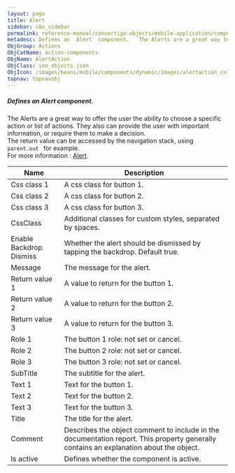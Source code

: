 ```yaml
---
layout: page
title: Alert
sidebar: c8o_sidebar
permalink: reference-manual/convertigo-objects/mobile-application/components/action-components/alert/
metadesc: Defines an  Alert  component.   The Alerts are a great way to offer the user the ability to choose a specific action or list of actions. They also can
ObjGroup: Actions
ObjCatName: action-components
ObjName: AlertAction
ObjClass: ion_objects.json
ObjIcon: /images/beans/mobile/components/dynamic/images/alertaction_color_32x32.png
topnav: topnavobj
---
```

##### Defines an <i>Alert</i> component. <br/>

 The Alerts are a great way to offer the user the ability to choose a specific action or list of actions. They also can provide the user with important information, or require them to make a decision.<br/>
The return value can be accessed by the navigation stack, using <code> parent.out </code> for example.<br/>
 For more information : <a href='https://ionicframework.com/docs/v3/components/#alert'>Alert</a>.

Name | Description 
--- | ---
Css class 1 | A css class for button 1.
Css class 2 | A css class for button 2.
Css class 3 | A css class for button 3.
CssClass | Additional classes for custom styles, separated by spaces.
Enable Backdrop Dismiss | Whether the alert should be dismissed by tapping the backdrop. Default true.
Message | The message for the alert.
Return value 1 | A value to return for the button 1.
Return value 2 | A value to return for the button 2.
Return value 3 | A value to return for the button 3.
Role 1 | The button 1 role: not set or cancel.
Role 2 | The button 2 role: not set or cancel.
Role 3 | The button 3 role: not set or cancel.
SubTitle | The subtitle for the alert.
Text 1 | Text for the button 1.
Text 2 | Text for the button 2.
Text 3 | Text for the button 3.
Title | The title for the alert.
Comment | Describes the object comment to include in the documentation report.  This property generally contains an explanation about the object. 
Is active | Defines whether the component is active. 

